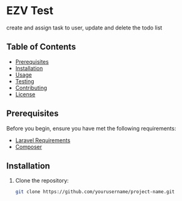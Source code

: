 # EZV Test

create and assign task to user, update and delete the todo list

## Table of Contents

- [Prerequisites](#prerequisites)
- [Installation](#installation)
- [Usage](#usage)
- [Testing](#testing)
- [Contributing](#contributing)
- [License](#license)

## Prerequisites

Before you begin, ensure you have met the following requirements:

- [Laravel Requirements](https://laravel.com/docs/8.x/installation#server-requirements)
- [Composer](https://getcomposer.org/download/)

## Installation

1. Clone the repository:

   ```bash
   git clone https://github.com/yourusername/project-name.git
